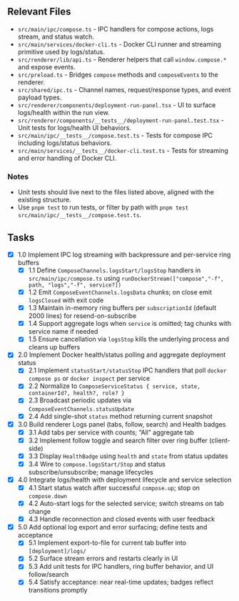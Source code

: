## Relevant Files

- `src/main/ipc/compose.ts` - IPC handlers for compose actions, logs stream, and status watch.
- `src/main/services/docker-cli.ts` - Docker CLI runner and streaming primitive used by logs/status.
- `src/renderer/lib/api.ts` - Renderer helpers that call `window.compose.*` and expose events.
- `src/preload.ts` - Bridges `compose` methods and `composeEvents` to the renderer.
- `src/shared/ipc.ts` - Channel names, request/response types, and event payload types.
- `src/renderer/components/deployment-run-panel.tsx` - UI to surface logs/health within the run view.
- `src/renderer/components/__tests__/deployment-run-panel.test.tsx` - Unit tests for logs/health UI behaviors.
- `src/main/ipc/__tests__/compose.test.ts` - Tests for compose IPC including logs/status behaviors.
- `src/main/services/__tests__/docker-cli.test.ts` - Tests for streaming and error handling of Docker CLI.

### Notes

- Unit tests should live next to the files listed above, aligned with the existing structure.
- Use `pnpm test` to run tests, or filter by path with `pnpm test src/main/ipc/__tests__/compose.test.ts`.

## Tasks

- [x] 1.0 Implement IPC log streaming with backpressure and per-service ring buffers
  - [x] 1.1 Define `ComposeChannels.logsStart/logsStop` handlers in `src/main/ipc/compose.ts` using `runDockerStream(["compose","-f", path, "logs","-f", service?])`
  - [x] 1.2 Emit `ComposeEventChannels.logsData` chunks; on close emit `logsClosed` with exit code
  - [x] 1.3 Maintain in-memory ring buffers per `subscriptionId` (default 2000 lines) for resend-on-subscribe
  - [x] 1.4 Support aggregate logs when `service` is omitted; tag chunks with service name if needed
  - [x] 1.5 Ensure cancellation via `logsStop` kills the underlying process and cleans up buffers

- [x] 2.0 Implement Docker health/status polling and aggregate deployment status
  - [x] 2.1 Implement `statusStart/statusStop` IPC handlers that poll `docker compose ps` or `docker inspect` per service
  - [x] 2.2 Normalize to `ComposeServiceStatus { service, state, containerId?, health?, role? }`
  - [x] 2.3 Broadcast periodic updates via `ComposeEventChannels.statusUpdate`
  - [x] 2.4 Add single-shot `status` method returning current snapshot

- [x] 3.0 Build renderer Logs panel (tabs, follow, search) and Health badges
  - [x] 3.1 Add tabs per service with counts; “All” aggregate tab
  - [x] 3.2 Implement follow toggle and search filter over ring buffer (client-side)
  - [x] 3.3 Display `HealthBadge` using `health` and `state` from status updates
  - [x] 3.4 Wire to `compose.logsStart/Stop` and status subscribe/unsubscribe; manage lifecycles

- [x] 4.0 Integrate logs/health with deployment lifecycle and service selection
  - [x] 4.1 Start status watch after successful `compose.up`; stop on `compose.down`
  - [x] 4.2 Auto-start logs for the selected service; switch streams on tab change
  - [x] 4.3 Handle reconnection and closed events with user feedback

- [x] 5.0 Add optional log export and error surfacing; define tests and acceptance
  - [x] 5.1 Implement export-to-file for current tab buffer into `[deployment]/logs/`
  - [x] 5.2 Surface stream errors and restarts clearly in UI
  - [x] 5.3 Add unit tests for IPC handlers, ring buffer behavior, and UI follow/search
  - [x] 5.4 Satisfy acceptance: near real-time updates; badges reflect transitions promptly
